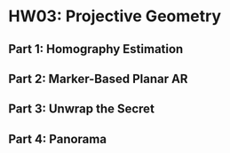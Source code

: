 # HW03: Projective Geometry

## Part 1: Homography Estimation

## Part 2: Marker-Based Planar AR

## Part 3: Unwrap the Secret

## Part 4: Panorama
